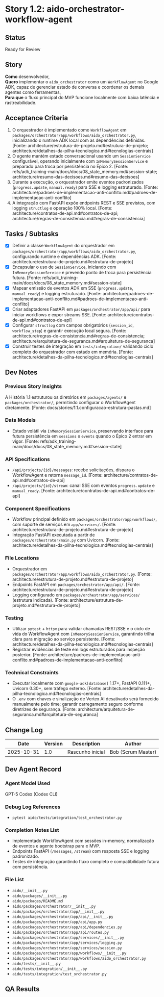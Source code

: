 ﻿# Story 1.2: aido-orchestrator-workflow-agent

## Status
Ready for Review

## Story
**Como** desenvolvedor,\
**Quero** implementar o `aido_orchestrator` como um `WorkflowAgent` no Google ADK, capaz de gerenciar estado de conversa e coordenar os demais agentes como ferramentas,\
**Para que** o fluxo principal do MVP funcione localmente com baixa latência e rastreabilidade.

## Acceptance Criteria
1. O orquestrador é implementado como `WorkflowAgent` em `packages/orchestrator/app/workflows/aido_orchestrator.py`, inicializando o runtime ADK local com as dependências definidas. [Fonte: architecture/estrutura-de-projeto.md#estrutura-de-projeto; architecture/detalhes-da-pilha-tecnologica.md#tecnologias-centrais]
2. O agente mantém estado conversacional usando um `SessionService` configurável, operando inicialmente com `InMemorySessionService` e preparado para troca por persistência no Épico 2. [Fonte: refs/adk_training-main/docs/docs/08_state_memory.md#session-state; architecture/resumo-das-decisoes.md#resumo-das-decisoes]
3. Durante a execução, o orquestrador emite eventos padronizados (`progress.update`, `manual.ready`) para SSE e logging estruturado. [Fonte: architecture/padroes-de-implementacao-anti-conflito.md#padroes-de-implementacao-anti-conflito]
4. A integração com FastAPI expõe endpoints REST e SSE previstos, com logging `structlog` e operação 100% local. [Fonte: architecture/contratos-de-api.md#contratos-de-api; architecture/regras-de-consistencia.md#regras-de-consistencia]

## Tasks / Subtasks
- [x] Definir a classe `WorkflowAgent` do orquestrador em `packages/orchestrator/app/workflows/aido_orchestrator.py`, configurando runtime e dependências ADK. [Fonte: architecture/estrutura-de-projeto.md#estrutura-de-projeto]
- [x] Encapsular o uso de `SessionService`, iniciando com `InMemorySessionService` e prevendo ponto de troca para persistência futura. [Fonte: refs/adk_training-main/docs/docs/08_state_memory.md#session-state]
- [x] Mapear emissão de eventos ADK em SSE (`progress.update`, `manual_ready`) e logging estruturado. [Fonte: architecture/padroes-de-implementacao-anti-conflito.md#padroes-de-implementacao-anti-conflito]
- [x] Criar adaptadores FastAPI em `packages/orchestrator/app/api/` para iniciar workflows e expor streams SSE. [Fonte: architecture/contratos-de-api.md#contratos-de-api]
- [x] Configurar `structlog` com campos obrigatórios (`session_id`, `workflow_step`) e garantir execução local segura. [Fonte: architecture/regras-de-consistencia.md#regras-de-consistencia; architecture/arquitetura-de-seguranca.md#arquitetura-de-seguranca]
- [x] Construir testes de integração em `tests/integration/` validando ciclo completo do orquestrador com estado em memória. [Fonte: architecture/detalhes-da-pilha-tecnologica.md#tecnologias-centrais]

## Dev Notes
### Previous Story Insights
A História 1.1 estruturou os diretórios em `packages/agents/` e `packages/orchestrator/`, permitindo configurar o WorkflowAgent diretamente. [Fonte: docs/stories/1.1.configuracao-estrutura-pastas.md]

### Data Models
- Estado volátil via `InMemorySessionService`, preservando interface para futura persistência em `sessions` e `events` quando o Épico 2 entrar em vigor. [Fonte: refs/adk_training-main/docs/docs/08_state_memory.md#session-state]

### API Specifications
- `/api/projects/{id}/messages`: recebe solicitações, dispara o WorkflowAgent e retorna `message_id`. [Fonte: architecture/contratos-de-api.md#contratos-de-api]
- `/api/projects/{id}/stream`: canal SSE com eventos `progress.update` e `manual_ready`. [Fonte: architecture/contratos-de-api.md#contratos-de-api]

### Component Specifications
- Workflow principal definido em `packages/orchestrator/app/workflows/`, com suporte de serviços em `app/services/`. [Fonte: architecture/estrutura-de-projeto.md#estrutura-de-projeto]
- Integração FastAPI executada a partir de `packages/orchestrator/main.py` com Uvicorn. [Fonte: architecture/detalhes-da-pilha-tecnologica.md#tecnologias-centrais]

### File Locations
- Orquestrador em `packages/orchestrator/app/workflows/aido_orchestrator.py`. [Fonte: architecture/estrutura-de-projeto.md#estrutura-de-projeto]
- Endpoints FastAPI em `packages/orchestrator/app/api/`. [Fonte: architecture/estrutura-de-projeto.md#estrutura-de-projeto]
- Logging configurado em `packages/orchestrator/app/services/` (estrutura indicada). [Fonte: architecture/estrutura-de-projeto.md#estrutura-de-projeto]

### Testing
- Utilizar `pytest` + `httpx` para validar chamadas REST/SSE e o ciclo de vida do WorkflowAgent com `InMemorySessionService`, garantindo trilha clara para migração ao serviço persistente. [Fonte: architecture/detalhes-da-pilha-tecnologica.md#tecnologias-centrais]
- Registrar evidências de teste em logs estruturados para inspeção posterior. [Fonte: architecture/padroes-de-implementacao-anti-conflito.md#padroes-de-implementacao-anti-conflito]

### Technical Constraints
- Executar localmente com `google-adk[database]` 1.17+, FastAPI 0.111+, Uvicorn 0.30+, sem tráfego externo. [Fonte: architecture/detalhes-da-pilha-tecnologica.md#tecnologias-centrais]
- O `.env` com chaves e sinalização de Vertex AI desativado será fornecido manualmente pelo time; garantir carregamento seguro conforme diretrizes de segurança. [Fonte: architecture/arquitetura-de-seguranca.md#arquitetura-de-seguranca]

## Change Log
| Date | Version | Description | Author |
|---|---|---|---|
| 2025-10-31 | 1.0 | Rascunho inicial | Bob (Scrum Master) |

## Dev Agent Record
### Agent Model Used
GPT-5 Codex (Codex CLI)

### Debug Log References
- `pytest aido/tests/integration/test_orchestrator.py`

### Completion Notes List
- Implementado WorkflowAgent com sessões in-memory, normalização de eventos e agente bootstrap para o MVP.
- Endpoints FastAPI (`/messages`, `/stream`) com resposta SSE e logging padronizado.
- Testes de integração garantindo fluxo completo e compatibilidade futura com persistência.

### File List
- `aido/__init__.py`
- `aido/packages/__init__.py`
- `aido/packages/README.md`
- `aido/packages/orchestrator/__init__.py`
- `aido/packages/orchestrator/app/__init__.py`
- `aido/packages/orchestrator/app/api/__init__.py`
- `aido/packages/orchestrator/app/api/app.py`
- `aido/packages/orchestrator/app/api/dependencies.py`
- `aido/packages/orchestrator/app/api/routes.py`
- `aido/packages/orchestrator/app/services/__init__.py`
- `aido/packages/orchestrator/app/services/logging.py`
- `aido/packages/orchestrator/app/services/session.py`
- `aido/packages/orchestrator/app/workflows/__init__.py`
- `aido/packages/orchestrator/app/workflows/aido_orchestrator.py`
- `aido/tests/__init__.py`
- `aido/tests/integration/__init__.py`
- `aido/tests/integration/test_orchestrator.py`

## QA Results

